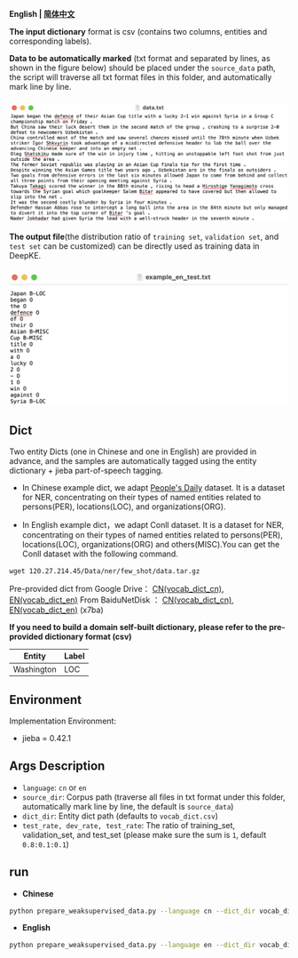 <p align="left">
    <b> English | <a href="https://github.com/zjunlp/DeepKE/blob/main/example/ner/prepare-data/README_CN.md">简体中文</a> </b>
</p>

**The input dictionary** format is csv (contains two columns, entities and corresponding labels).

**Data to be automatically marked** (txt format and separated by lines, as shown in the figure below) should be placed under the `source_data` path, the script will traverse all txt format files in this folder, and automatically mark line by line.

<h3 align="left">
    <img src="pics/en_input_data_format.png", width=675>
</h3>

**The output file**(the distribution ratio of `training set`, `validation set`, and `test set` can be customized) can be directly used as training data in DeepKE.
<h3 align="left">
    <img src="pics/en_output_data_format.png", width=525>
</h3>

## Dict
Two entity Dicts (one in Chinese and one in English) are provided in advance, and the samples are automatically tagged using the entity dictionary + jieba part-of-speech tagging.

- In Chinese example dict, we adapt [People's Daily](https://github.com/OYE93/Chinese-NLP-Corpus/tree/master/NER/People's%20Daily) dataset. It is a dataset for NER, concentrating on their types of named entities related to persons(PER), locations(LOC), and organizations(ORG).

- In English example dict，we adapt Conll dataset. It is a dataset for NER, concentrating on their types of named entities related to persons(PER), locations(LOC), organizations(ORG) and others(MISC).You can get the Conll dataset with the following command.

```shell
wget 120.27.214.45/Data/ner/few_shot/data.tar.gz
```

Pre-provided dict from Google Drive： [CN(vocab_dict_cn), EN(vocab_dict_en)](https://drive.google.com/drive/folders/1PGANizeTsvEQFYTL8O1jrDLZwk_MPqO0?usp=sharing)
From BaiduNetDisk ： [CN(vocab_dict_cn), EN(vocab_dict_en)](https://pan.baidu.com/s/1a07W42ZByeZ00MZp5pZgxg) (x7ba)

**If you need to build a domain self-built dictionary, please refer to the pre-provided dictionary format (csv)**

| Entity | Label |
|  ----  | ----  |
| Washington | LOC  |




## Environment
Implementation Environment:  
- jieba = 0.42.1

## Args Description

- `language`: `cn` or `en`
- `source_dir`: Corpus path (traverse all files in txt format under this folder, automatically mark line by line, the default is `source_data`)
- `dict_dir`: Entity dict path (defaults to `vocab_dict.csv`)
- `test_rate, dev_rate, test_rate`: The ratio of training_set, validation_set, and test_set (please make sure the sum is `1`, default `0.8:0.1:0.1`)

## run

- **Chinese**
```bash
python prepare_weaksupervised_data.py --language cn --dict_dir vocab_dict_cn.csv
```

- **English**
```bash
python prepare_weaksupervised_data.py --language en --dict_dir vocab_dict_en.csv
```
